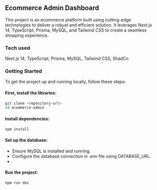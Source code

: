 ## Ecommerce Admin Dashboard

This project is an ecommerce platform built using cutting-edge technologies to deliver a robust and efficient solution. It leverages Next.js 14, TypeScript, Prisma, MySQL, and Tailwind CSS to create a seamless shopping experience.


### Tech used

Next.js 14, TypeScript, Prisma, MySQL, Tailwind CSS, ShadCn

### Getting Started

To get the project up and running locally, follow these steps:

#### First, install the libraries:
```bash
git clone <repository-url>
cd ecommerce-admin
```
#### Install dependencies:
```bash
npm install
```
#### Set up the database:
- Ensure MySQL is installed and running.
- Configure the database connection in .env file using DATABASE_URL.
- 
#### Run the project:
```bash
npm run dev
```
